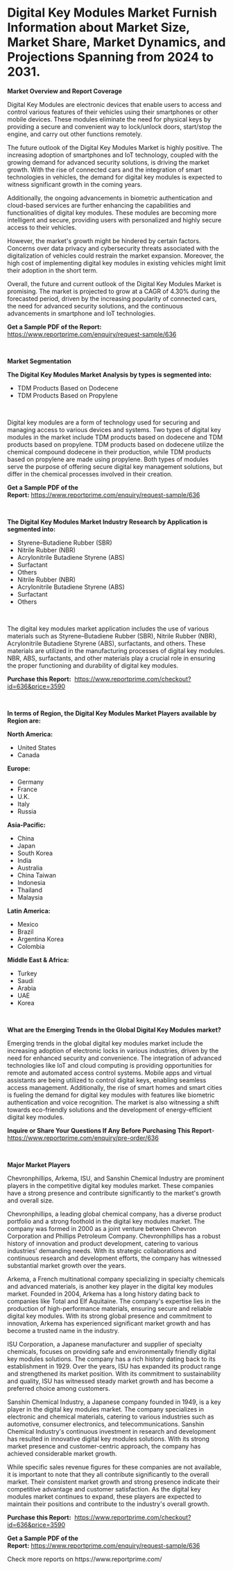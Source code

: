 <p><h1>Digital Key Modules Market Furnish Information about Market Size, Market Share, Market Dynamics, and Projections Spanning from 2024 to 2031.</h1></p><p><strong>Market Overview and Report Coverage</strong></p>
<p><p>Digital Key Modules are electronic devices that enable users to access and control various features of their vehicles using their smartphones or other mobile devices. These modules eliminate the need for physical keys by providing a secure and convenient way to lock/unlock doors, start/stop the engine, and carry out other functions remotely.</p><p>The future outlook of the Digital Key Modules Market is highly positive. The increasing adoption of smartphones and IoT technology, coupled with the growing demand for advanced security solutions, is driving the market growth. With the rise of connected cars and the integration of smart technologies in vehicles, the demand for digital key modules is expected to witness significant growth in the coming years.</p><p>Additionally, the ongoing advancements in biometric authentication and cloud-based services are further enhancing the capabilities and functionalities of digital key modules. These modules are becoming more intelligent and secure, providing users with personalized and highly secure access to their vehicles.</p><p>However, the market's growth might be hindered by certain factors. Concerns over data privacy and cybersecurity threats associated with the digitalization of vehicles could restrain the market expansion. Moreover, the high cost of implementing digital key modules in existing vehicles might limit their adoption in the short term.</p><p>Overall, the future and current outlook of the Digital Key Modules Market is promising. The market is projected to grow at a CAGR of 4.30% during the forecasted period, driven by the increasing popularity of connected cars, the need for advanced security solutions, and the continuous advancements in smartphone and IoT technologies.</p></p>
<p><strong>Get a Sample PDF of the Report:</strong> <a href="https://www.reportprime.com/enquiry/request-sample/636">https://www.reportprime.com/enquiry/request-sample/636</a></p>
<p>&nbsp;</p>
<p><strong>Market Segmentation</strong></p>
<p><strong>The Digital Key Modules Market Analysis by types is segmented into:</strong></p>
<p><ul><li>TDM Products Based on Dodecene</li><li>TDM Products Based on Propylene</li></ul></p>
<p>&nbsp;</p>
<p><p>Digital key modules are a form of technology used for securing and managing access to various devices and systems. Two types of digital key modules in the market include TDM products based on dodecene and TDM products based on propylene. TDM products based on dodecene utilize the chemical compound dodecene in their production, while TDM products based on propylene are made using propylene. Both types of modules serve the purpose of offering secure digital key management solutions, but differ in the chemical processes involved in their creation.</p></p>
<p><strong>Get a Sample PDF of the Report:</strong>&nbsp;<a href="https://www.reportprime.com/enquiry/request-sample/636">https://www.reportprime.com/enquiry/request-sample/636</a></p>
<p>&nbsp;</p>
<p><strong>The Digital Key Modules Market Industry Research by Application is segmented into:</strong></p>
<p><ul><li>Styrene–Butadiene Rubber (SBR)</li><li>Nitrile Rubber (NBR)</li><li>Acrylonitrile Butadiene Styrene (ABS)</li><li>Surfactant</li><li>Others</li><li>Nitrile Rubber (NBR)</li><li>Acrylonitrile Butadiene Styrene (ABS)</li><li>Surfactant</li><li>Others</li></ul></p>
<p>&nbsp;</p>
<p><p>The digital key modules market application includes the use of various materials such as Styrene–Butadiene Rubber (SBR), Nitrile Rubber (NBR), Acrylonitrile Butadiene Styrene (ABS), surfactants, and others. These materials are utilized in the manufacturing processes of digital key modules. NBR, ABS, surfactants, and other materials play a crucial role in ensuring the proper functioning and durability of digital key modules.</p></p>
<p><strong>Purchase this Report:</strong>&nbsp; <a href="https://www.reportprime.com/checkout?id=636&price=3590">https://www.reportprime.com/checkout?id=636&price=3590</a></p>
<p>&nbsp;</p>
<p><strong>In terms of Region, the Digital Key Modules Market Players available by Region are:</strong></p>
<p>
    <p> <strong> North America: </strong>
        <ul>
            <li>United States</li>
            <li>Canada</li>
        </ul>
        </p> 
    <p> <strong> Europe: </strong>
        <ul>
            <li>Germany</li>
            <li>France</li>
            <li>U.K.</li>
            <li>Italy</li>
            <li>Russia</li>
        </ul>
        </p> 
    <p> <strong> Asia-Pacific: </strong>
        <ul>
            <li>China</li>
            <li>Japan</li>
            <li>South Korea</li>
            <li>India</li>
            <li>Australia</li>
            <li>China Taiwan</li>
            <li>Indonesia</li>
            <li>Thailand</li>
            <li>Malaysia</li>
        </ul>
        </p> 
    <p> <strong> Latin America: </strong>
        <ul>
            <li>Mexico</li>
            <li>Brazil</li>
            <li>Argentina Korea</li>
            <li>Colombia</li>
        </ul>
        </p> 
    <p> <strong> Middle East & Africa: </strong>
        <ul>
            <li>Turkey</li>
            <li>Saudi</li>
            <li>Arabia</li>
            <li>UAE</li>
            <li>Korea</li>
        </ul>
    </p>
    </p>
<p>&nbsp;</p>
<p><strong>What are the Emerging Trends in the Global Digital Key Modules market?</strong></p>
<p><p>Emerging trends in the global digital key modules market include the increasing adoption of electronic locks in various industries, driven by the need for enhanced security and convenience. The integration of advanced technologies like IoT and cloud computing is providing opportunities for remote and automated access control systems. Mobile apps and virtual assistants are being utilized to control digital keys, enabling seamless access management. Additionally, the rise of smart homes and smart cities is fueling the demand for digital key modules with features like biometric authentication and voice recognition. The market is also witnessing a shift towards eco-friendly solutions and the development of energy-efficient digital key modules.</p></p>
<p><strong>Inquire or Share Your Questions If Any Before Purchasing This Report</strong>- <a href="https://www.reportprime.com/enquiry/pre-order/636">https://www.reportprime.com/enquiry/pre-order/636</a></p>
<p>&nbsp;</p>
<p><strong>Major Market Players</strong></p>
<p><p>Chevronphillips, Arkema, ISU, and Sanshin Chemical Industry are prominent players in the competitive digital key modules market. These companies have a strong presence and contribute significantly to the market's growth and overall size.</p><p>Chevronphillips, a leading global chemical company, has a diverse product portfolio and a strong foothold in the digital key modules market. The company was formed in 2000 as a joint venture between Chevron Corporation and Phillips Petroleum Company. Chevronphillips has a robust history of innovation and product development, catering to various industries' demanding needs. With its strategic collaborations and continuous research and development efforts, the company has witnessed substantial market growth over the years.</p><p>Arkema, a French multinational company specializing in specialty chemicals and advanced materials, is another key player in the digital key modules market. Founded in 2004, Arkema has a long history dating back to companies like Total and Elf Aquitaine. The company's expertise lies in the production of high-performance materials, ensuring secure and reliable digital key modules. With its strong global presence and commitment to innovation, Arkema has experienced significant market growth and has become a trusted name in the industry.</p><p>ISU Corporation, a Japanese manufacturer and supplier of specialty chemicals, focuses on providing safe and environmentally friendly digital key modules solutions. The company has a rich history dating back to its establishment in 1929. Over the years, ISU has expanded its product range and strengthened its market position. With its commitment to sustainability and quality, ISU has witnessed steady market growth and has become a preferred choice among customers.</p><p>Sanshin Chemical Industry, a Japanese company founded in 1949, is a key player in the digital key modules market. The company specializes in electronic and chemical materials, catering to various industries such as automotive, consumer electronics, and telecommunications. Sanshin Chemical Industry's continuous investment in research and development has resulted in innovative digital key modules solutions. With its strong market presence and customer-centric approach, the company has achieved considerable market growth.</p><p>While specific sales revenue figures for these companies are not available, it is important to note that they all contribute significantly to the overall market. Their consistent market growth and strong presence indicate their competitive advantage and customer satisfaction. As the digital key modules market continues to expand, these players are expected to maintain their positions and contribute to the industry's overall growth.</p></p>
<p><strong>Purchase this Report:</strong>&nbsp;&nbsp;<a href="https://www.reportprime.com/checkout?id=636&price=3590">https://www.reportprime.com/checkout?id=636&price=3590</a></p>
<p></p>
<p><strong>Get a Sample PDF of the Report:</strong>&nbsp;<a href="https://www.reportprime.com/enquiry/request-sample/636">https://www.reportprime.com/enquiry/request-sample/636</a></p>
<p>Check more reports on https://www.reportprime.com/</p>